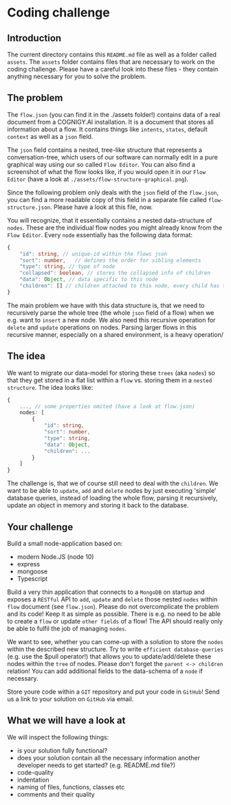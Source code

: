 # Coding challenge
## Introduction
The current directory contains this ``README.md`` file as well as a folder called ``assets``. The ``assets`` folder contains files that are necessary to work on the coding challenge. Please have a careful look into these files - they contain anything necessary for you to solve the problem.

## The problem
The ``flow.json`` (you can find it in the ./assets folder!) contains data of a real document from a COGNIGY.AI installation. It is a document that stores all information about a flow. It contains things like ``intents``, ``states``, default ``context`` as well as a ``json`` field.

The ``json`` field contains a nested, tree-like structure that represents a conversation-tree, which users of our software can normally edit in a pure graphical way using our so called ``Flow Editor``. You can also find a screenshot of what the flow looks like, if you would open it in our ``Flow Editor`` (have a look at ``./assets/flow-structure-graphical.png``).

Since the following problem only deals with the ``json`` field of the ``flow.json``, you can find a more readable copy of this field in a separate file called ``flow-structure.json``. Please have a look at this file, now.

You will recognize, that it essentially contains a nested data-structure of ``nodes``. These are the individual flow nodes you might already know from the ``Flow Editor``. Every ``node`` essentially has the following data format:
```typescript
{
    "id": string, // unique-id within the flows json
    "sort": number,   // defines the order for sibling elements
    "type": string, // type of node
    "collapsed": boolean, // stores the collapsed info of children
    "data": Object, // data specific to this node
    "children": [] // children attached to this node, every child has the same data-structure than the whole object described here
}
```

The main problem we have with this data structure is, that we need to recursively parse the whole tree (the whole ``json`` field of a flow) when we e.g. want to ``insert`` a new node. We also need this recursive operation for ``delete`` and ``update`` operations on nodes. Parsing larger flows in this recursive manner, especially on a shared environment, is a heavy operation/

## The idea
We want to migrate our data-model for storing these ``trees`` (aka ``nodes``) so that they get stored in a flat list within a ``flow`` vs. storing them in a ``nested structure``. The idea looks like:
```typescript
{
    ..., // some properties omited (have a look at flow.json)
    nodes: [
        {
            "id": string,
            "sort": number,
            "type": string,
            "data": Object,
            "children": ...
        }
    ]
}
```

The challenge is, that we of course still need to deal with the ``children``. We want to be able to ``update``, ``add`` and ``delete`` nodes by just executing 'simple' database queries, instead of loading the whole flow, parsing it recursively, update an object in memory and storing it back to the database.

## Your challenge
Build a small node-application based on:
- modern Node.JS (node 10)
- express
- mongoose
- Typescript

Build a very thin application that connects to a ``MongoDB`` on startup and exposes a ``RESTful`` API to ``add``, ``update`` and ``delete`` those nested ``nodes`` within ``flow`` document (see ``flow.json``). Please do not overcomplicate the problem and its code! Keep it as simple as possible. There is e.g. no need to be able to create a ``flow`` or update ``other fields`` of a flow! The API should really only be able to fulfil the job of managing ``nodes``.

We want to see, whether you can come-up with a solution to store the ``nodes`` within the described new structure. Try to write ``efficient database-queries`` (e.g. use the $pull operator!) that allows you to update/add/delete these nodes within the ``tree`` of nodes. Please don't forget the ``parent <-> children`` relation! You can add additional fields to the data-schema of a ``node`` if necessary.

Store youre code within a ``GIT`` repository and put your code in ``GitHub``! Send us a link to your solution on ``GitHub`` via email.

## What we will have a look at
We will inspect the following things:
- is your solution fully functional?
- does your solution contain all the necessary information another developer needs to get started? (e.g. README.md file?)
- code-quality
- indentation
- naming of files, functions, classes etc
- comments and their quality